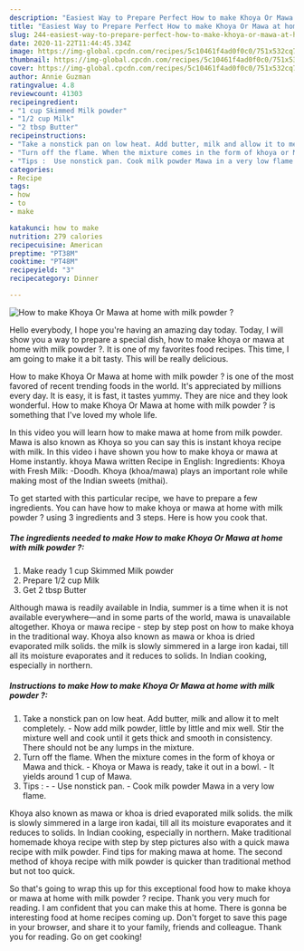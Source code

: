 ```yaml
---
description: "Easiest Way to Prepare Perfect How to make Khoya Or Mawa at home with milk powder ?"
title: "Easiest Way to Prepare Perfect How to make Khoya Or Mawa at home with milk powder ?"
slug: 244-easiest-way-to-prepare-perfect-how-to-make-khoya-or-mawa-at-home-with-milk-powder
date: 2020-11-22T11:44:45.334Z
image: https://img-global.cpcdn.com/recipes/5c10461f4ad0f0c0/751x532cq70/how-to-make-khoya-or-mawa-at-home-with-milk-powder-recipe-main-photo.jpg
thumbnail: https://img-global.cpcdn.com/recipes/5c10461f4ad0f0c0/751x532cq70/how-to-make-khoya-or-mawa-at-home-with-milk-powder-recipe-main-photo.jpg
cover: https://img-global.cpcdn.com/recipes/5c10461f4ad0f0c0/751x532cq70/how-to-make-khoya-or-mawa-at-home-with-milk-powder-recipe-main-photo.jpg
author: Annie Guzman
ratingvalue: 4.8
reviewcount: 41303
recipeingredient:
- "1 cup Skimmed Milk powder"
- "1/2 cup Milk"
- "2 tbsp Butter"
recipeinstructions:
- "Take a nonstick pan on low heat. Add butter, milk and allow it to melt completely. Now add milk powder, little by little and mix well. Stir the mixture well and cook until it gets thick and smooth in consistency. There should not be any lumps in the mixture."
- "Turn off the flame. When the mixture comes in the form of khoya or Mawa and thick. Khoya or Mawa is ready, take it out in a bowl. It yields around 1 cup of Mawa."
- "Tips :  Use nonstick pan. Cook milk powder Mawa in a very low flame."
categories:
- Recipe
tags:
- how
- to
- make

katakunci: how to make 
nutrition: 279 calories
recipecuisine: American
preptime: "PT38M"
cooktime: "PT48M"
recipeyield: "3"
recipecategory: Dinner

---
```



![How to make Khoya Or Mawa at home with milk powder ?](https://img-global.cpcdn.com/recipes/5c10461f4ad0f0c0/751x532cq70/how-to-make-khoya-or-mawa-at-home-with-milk-powder-recipe-main-photo.jpg)

Hello everybody, I hope you're having an amazing day today. Today, I will show you a way to prepare a special dish, how to make khoya or mawa at home with milk powder ?. It is one of my favorites food recipes. This time, I am going to make it a bit tasty. This will be really delicious.

How to make Khoya Or Mawa at home with milk powder ? is one of the most favored of recent trending foods in the world. It's appreciated by millions every day. It is easy, it is fast, it tastes yummy. They are nice and they look wonderful. How to make Khoya Or Mawa at home with milk powder ? is something that I've loved my whole life.

In this video you will learn how to make mawa at home from milk powder. Mawa is also known as Khoya so you can say this is instant khoya recipe with milk. In this video i have shown you how to make khoya or mawa at Home instantly. khoya Mawa written Recipe in English: Ingredients: Khoya with Fresh Milk: -Doodh. Khoya (khoa/mawa) plays an important role while making most of the Indian sweets (mithai).


To get started with this particular recipe, we have to prepare a few ingredients. You can have how to make khoya or mawa at home with milk powder ? using 3 ingredients and 3 steps. Here is how you cook that.

<!--inarticleads1-->

##### The ingredients needed to make How to make Khoya Or Mawa at home with milk powder ?:

1. Make ready 1 cup Skimmed Milk powder
1. Prepare 1/2 cup Milk
1. Get 2 tbsp Butter


Although mawa is readily available in India, summer is a time when it is not available everywhere—and in some parts of the world, mawa is unavailable altogether. Khoya or mawa recipe - step by step post on how to make khoya in the traditional way. Khoya also known as mawa or khoa is dried evaporated milk solids. the milk is slowly simmered in a large iron kadai, till all its moisture evaporates and it reduces to solids. In Indian cooking, especially in northern. 

<!--inarticleads2-->

##### Instructions to make How to make Khoya Or Mawa at home with milk powder ?:

1. Take a nonstick pan on low heat. Add butter, milk and allow it to melt completely. - Now add milk powder, little by little and mix well. Stir the mixture well and cook until it gets thick and smooth in consistency. There should not be any lumps in the mixture.
1. Turn off the flame. When the mixture comes in the form of khoya or Mawa and thick. - Khoya or Mawa is ready, take it out in a bowl. - It yields around 1 cup of Mawa.
1. Tips : -  - Use nonstick pan. - Cook milk powder Mawa in a very low flame.


Khoya also known as mawa or khoa is dried evaporated milk solids. the milk is slowly simmered in a large iron kadai, till all its moisture evaporates and it reduces to solids. In Indian cooking, especially in northern. Make traditional homemade khoya recipe with step by step pictures also with a quick mawa recipe with milk powder. Find tips for making mawa at home. The second method of khoya recipe with milk powder is quicker than traditional method but not too quick. 

So that's going to wrap this up for this exceptional food how to make khoya or mawa at home with milk powder ? recipe. Thank you very much for reading. I am confident that you can make this at home. There is gonna be interesting food at home recipes coming up. Don't forget to save this page in your browser, and share it to your family, friends and colleague. Thank you for reading. Go on get cooking!
